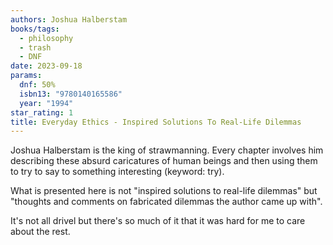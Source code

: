 ```yaml
---
authors: Joshua Halberstam
books/tags:
  - philosophy
  - trash
  - DNF
date: 2023-09-18
params:
  dnf: 50%
  isbn13: "9780140165586"
  year: "1994"
star_rating: 1
title: Everyday Ethics - Inspired Solutions To Real-Life Dilemmas
---
```


Joshua Halberstam is the king of strawmanning. Every chapter involves him
describing these absurd caricatures of human beings and then using them to try
to say to something interesting (keyword: try).

<!--more-->

What is presented here is not "inspired solutions to real-life dilemmas" but
"thoughts and comments on fabricated dilemmas the author came up with".

It's not all drivel but there's so much of it that it was hard for me to care
about the rest.
